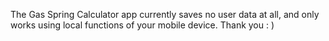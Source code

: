 The Gas Spring Calculator app currently saves no user data at all, and only works using local functions of your mobile device.
Thank you : )
